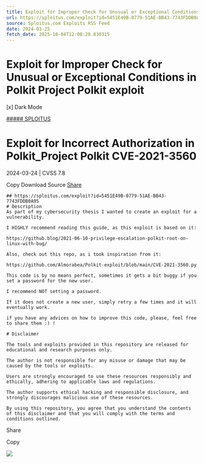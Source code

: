 ```yaml
---
title: Exploit for Improper Check for Unusual or Exceptional Conditions in Polkit Project Polkit exploit
url: https://sploitus.com/exploit?id=5451E49B-0779-51AE-BB43-7743FDDB0A95&utm_source=rss&utm_medium=rss
source: Sploitus.com Exploits RSS Feed
date: 2024-03-25
fetch_date: 2025-10-04T12:08:28.830315
---
```


# Exploit for Improper Check for Unusual or Exceptional Conditions in Polkit Project Polkit exploit

[x]
Dark Mode

[##### SPLOITUS](/)

# Exploit for Incorrect Authorization in Polkit\_Project Polkit CVE-2021-3560

2024-03-24 | CVSS 7.8

Copy
Download
Source
[Share](#share-url)

```
## https://sploitus.com/exploit?id=5451E49B-0779-51AE-BB43-7743FDDB0A95
# Description
As part of my cybersecurity thesis I wanted to create an exploit for a vulnerability.

I HIGHLY recommend reading this guide, as this exploit is based on it:

https://github.blog/2021-06-10-privilege-escalation-polkit-root-on-linux-with-bug/

Also, check out this repo, as i took inspiration from it:

https://github.com/Almorabea/Polkit-exploit/blob/main/CVE-2021-3560.py

This code is by no means perfect, sometimes it gets a bit buggy if you set a password for the new user.

I recommend NOT setting a password.

If it does not create a new user, simply retry a few times and it will eventually work.

if you have any advices on how to improve this code, please, feel free to share them :) !

# Disclaimer

The tools and exploits provided in this repository are released for educational and research purposes only.

The author is not responsible for any misuse or damage that may be caused by the tools or exploits.

Users are strongly encouraged to use these resources responsibly and ethically, adhering to applicable laws and regulations.

The author supports ethical hacking and responsible disclosure, and strongly discourages malicious use of these resources.

By using this repository, you agree that you understand the contents of this disclaimer and that you will comply with the terms and conditions outlined.
```

Share

Copy

![](https://mc.yandex.ru/watch/54912310)